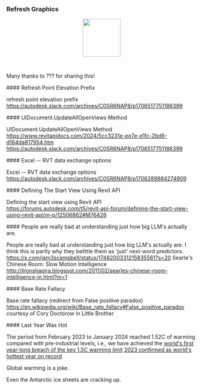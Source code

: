 <head>
<meta http-equiv="Content-Type" content="text/html; charset=utf-8">
<link rel="stylesheet" type="text/css" href="bc.css">
<!-- https://highlightjs.org/#usage -->
<link rel="stylesheet" href="https://cdnjs.cloudflare.com/ajax/libs/highlight.js/11.9.0/styles/default.min.css">
<script src="https://cdnjs.cloudflare.com/ajax/libs/highlight.js/11.9.0/highlight.min.js"></script>
<script>hljs.highlightAll();</script>
</head>

<!---

- refresh point elevation prefix
  https://autodesk.slack.com/archives/C0SR6NAP8/p1706517751186399

- UIDocument.UpdateAllOpenViews Method
  https://www.revitapidocs.com/2024/5cc3231e-ee7e-e1fc-2bd6-d164da617954.htm
  https://autodesk.slack.com/archives/C0SR6NAP8/p1706517751186399

- Excel -- RVT data exchange options
  https://autodesk.slack.com/archives/C0SR6NAP8/p1706289884274909

- Defining the start view using Revit API
  https://forums.autodesk.com/t5/revit-api-forum/defining-the-start-view-using-revit-api/m-p/12506862#M76426

- People are really bad at understanding just how big LLM's actually are.
  I think this is partly why they belittle them as 'just' next-word predictors.
  https://x.com/jam3scampbell/status/1748200331215835561?s=20
  Searle's Chinese Room: Slow Motion Intelligence
  http://lironshapira.blogspot.com/2011/02/searles-chinese-room-intelligence-in.html?m=1

- Base rate fallacy (redirect from False positive paradox)
  https://en.wikipedia.org/wiki/Base_rate_fallacy#False_positive_paradox
  courtesy of Cory Doctorow in Little Brother

- The period from February 2023 to January 2024 reached 1.52C of warming compared with pre-industrial levels, i.e., we have achieved
  the [world's first year-long breach of the key 1.5C warming limit](https://www.bbc.com/news/science-environment-68110310)
  [2023 confirmed as world's hottest year on record](https://www.bbc.com/news/science-environment-67861954)

twitter:

 #RevitAPI @AutodeskRevit #BIM @DynamoBIM

&ndash; ...

linkedin:

#BIM #DynamoBIM #AutodeskAPS #Revit #API #IFC #SDK #Autodesk #AEC #adsk

the [Revit API discussion forum](http://forums.autodesk.com/t5/revit-api-forum/bd-p/160) thread

<center>
<img src="img/" alt="" title="" width="600"/>
<p style="font-size: 80%; font-style:italic"></p>
</center>

-->

### Refresh Graphics



<center>
<img src="img/" alt="" title="Year of the Drago" width="100"/> <!-- Pixel Height: 500 Pixel Width: 670 -->
</center>


<pre><code class="language-cs">
</code></pre>

Many thanks to ??? for sharing this!




####<a name="2"></a> Refresh Point Elevation Prefix

refresh point elevation prefix
https://autodesk.slack.com/archives/C0SR6NAP8/p1706517751186399

####<a name="3"></a> UIDocument.UpdateAllOpenViews Method

UIDocument.UpdateAllOpenViews Method
https://www.revitapidocs.com/2024/5cc3231e-ee7e-e1fc-2bd6-d164da617954.htm
https://autodesk.slack.com/archives/C0SR6NAP8/p1706517751186399

####<a name="4"></a> Excel -- RVT data exchange options

Excel -- RVT data exchange options
https://autodesk.slack.com/archives/C0SR6NAP8/p1706289884274909

####<a name="5"></a> Defining The Start View Using Revit API

Defining the start view using Revit API
https://forums.autodesk.com/t5/revit-api-forum/defining-the-start-view-using-revit-api/m-p/12506862#M76426

####<a name="6"></a> People are really bad at understanding just how big LLM's actually are.

People are really bad at understanding just how big LLM's actually are.
I think this is partly why they belittle them as 'just' next-word predictors.
https://x.com/jam3scampbell/status/1748200331215835561?s=20
Searle's Chinese Room: Slow Motion Intelligence
http://lironshapira.blogspot.com/2011/02/searles-chinese-room-intelligence-in.html?m=1

####<a name="7"></a> Base Rate Fallacy

Base rate fallacy (redirect from False positive paradox)
https://en.wikipedia.org/wiki/Base_rate_fallacy#False_positive_paradox
courtesy of Cory Doctorow in Little Brother

####<a name="8"></a> Last Year Was Hot

The period from February 2023 to January 2024 reached 1.52C of warming compared with pre-industrial levels, i.e., we have achieved
the [world's first year-long breach of the key 1.5C warming limit](https://www.bbc.com/news/science-environment-68110310)
[2023 confirmed as world's hottest year on record](https://www.bbc.com/news/science-environment-67861954)

Global warming is a joke.

Even the Antarctic ice sheets are cracking up.
